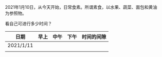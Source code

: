 2021年1月10日，从今天开始，日常食素。所谓素食，以水果、蔬菜、面包和黄油为参照物。

看自己可进行多少时间？


| 日期      | 早上 | 中午 | 下午 | 时间的间隙 |
| --------- | ---- | ---- | ---- | ---------- |
| 2021/1/11 |      |      |      |            |
|           |      |      |      |            |
